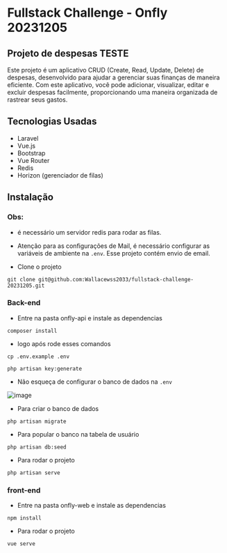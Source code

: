 # Fullstack Challenge - Onfly 20231205

## Projeto de despesas TESTE

Este projeto é um aplicativo CRUD (Create, Read, Update, Delete) de despesas, desenvolvido para ajudar a gerenciar suas finanças de maneira eficiente. Com este aplicativo, você pode adicionar, visualizar, editar e excluir despesas facilmente, proporcionando uma maneira organizada de rastrear seus gastos.

## Tecnologias Usadas

- Laravel
- Vue.js
- Bootstrap
- Vue Router
- Redis
- Horizon (gerenciador de filas)


## Instalação 

### Obs: 
- é necessário um servidor redis para rodar as filas.

- Atenção para as configurações de Mail, é necessário configurar as variáveis de ambiente na ```.env```. Esse projeto contém envio de email.

- Clone o projeto
```
git clone git@github.com:Wallacewss2033/fullstack-challenge-20231205.git
```

### Back-end

- Entre na pasta onfly-api e instale as dependencias
```
composer install
```
- logo após rode esses comandos
```
cp .env.example .env
```
```
php artisan key:generate
``` 

- Não esqueça de configurar o banco de dados na ``` .env ```
  
![image](https://github.com/Wallacewss2033/fullstack-challenge-20231205/assets/39920409/ec726dce-7762-4c68-b66c-668698afad41)


- Para criar o banco de dados
```
php artisan migrate
```

- Para popular o banco na tabela de usuário
```
php artisan db:seed
```

- Para rodar o projeto
```
php artisan serve
```

### front-end

- Entre na pasta onfly-web e instale as dependencias
  
```
npm install
```
- Para rodar o projeto
  
```
vue serve
```


